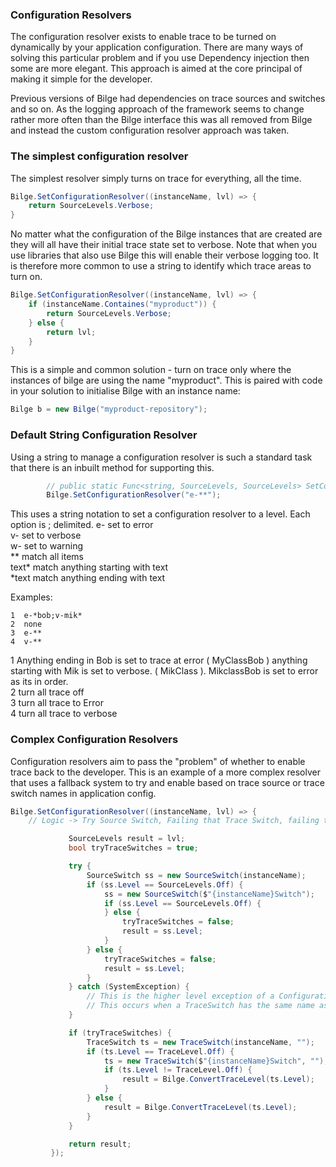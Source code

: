 ### Configuration Resolvers


The configuration resolver exists to enable trace to be turned on dynamically by your application configuration.   There are many ways of solving this particular problem and if you use Dependency injection then some are more elegant.   This approach is aimed at the core principal of making it simple for the developer.

Previous versions of Bilge had dependencies on trace sources and switches and so on.  As the logging approach of the framework seems to change rather more often than the Bilge interface this was all removed from Bilge and instead the custom configuration resolver approach was taken.

### The simplest configuration resolver

The simplest resolver simply turns on trace for everything, all the time.

``` csharp
Bilge.SetConfigurationResolver((instanceName, lvl) => {
    return SourceLevels.Verbose;
}
```

No matter what the configuration of the Bilge instances that are created are they will all have their initial trace state set to verbose.  Note that when you use libraries that also use Bilge this will enable their verbose logging too.   It is therefore more common to use a string to identify which trace areas to turn on.

``` csharp
Bilge.SetConfigurationResolver((instanceName, lvl) => {
    if (instanceName.Containes("myproduct")) {
        return SourceLevels.Verbose;
    } else { 
        return lvl;
    }
}
```
This is a simple and common solution - turn on trace only where the instances of bilge are using the name "myproduct".  This is paired with code in your solution to initialise Bilge with an instance name:

``` csharp
Bilge b = new Bilge("myproduct-repository");
```

### Default String Configuration Resolver

Using a string to manage a configuration resolver is such a standard task that there is an inbuilt method for supporting this.

```csharp
        // public static Func<string, SourceLevels, SourceLevels> SetConfigurationResolver(string crInitialisationString)
        Bilge.SetConfigurationResolver("e-**");
```

This uses a string notation to set a configuration resolver to a level.  Each option is ; delimited. 
e- set to error    
v- set to verbose    
w- set to warning    
** match all items    
text* match anything starting with text    
*text match anything ending with text    

Examples:

```text
1  e-*bob;v-mik*    
2  none
3  e-**
4  v-**
```
1 Anything ending in Bob is set to trace at error ( MyClassBob ) anything starting with Mik is set to verbose. ( MikClass ).  MikclassBob is set to error as its in order.    
2 turn all trace off    
3 turn all trace to Error    
4 turn all trace to verbose    


### Complex Configuration Resolvers

Configuration resolvers aim to pass the "problem" of whether to enable trace back to the developer.  This is an example of a more complex resolver that uses a fallback system to try and enable based on trace source or trace switch names in application config.

```csharp
Bilge.SetConfigurationResolver((instanceName, lvl) => {
    // Logic -> Try Source Switch, Failing that Trace Switch, failing that SourceSwitch + Switch, Failing that TraceSwitch+Switch.

             SourceLevels result = lvl;
             bool tryTraceSwitches = true;

             try {
                 SourceSwitch ss = new SourceSwitch(instanceName);
                 if (ss.Level == SourceLevels.Off) {
                     ss = new SourceSwitch($"{instanceName}Switch");
                     if (ss.Level == SourceLevels.Off) {
                     } else {
                         tryTraceSwitches = false;
                         result = ss.Level;
                     }
                 } else {
                     tryTraceSwitches = false;
                     result = ss.Level;
                 }
             } catch (SystemException) {
                 // This is the higher level exception of a ConfigurationErrorsException but that one requires a separate reference
                 // This occurs when a TraceSwitch has the same name as the source switch with a value that is not supported by source switch e.g. Info
             }

             if (tryTraceSwitches) {
                 TraceSwitch ts = new TraceSwitch(instanceName, "");
                 if (ts.Level == TraceLevel.Off) {
                     ts = new TraceSwitch($"{instanceName}Switch", "");
                     if (ts.Level != TraceLevel.Off) {
                         result = Bilge.ConvertTraceLevel(ts.Level);
                     }
                 } else {
                     result = Bilge.ConvertTraceLevel(ts.Level);
                 }
             }

             return result;
         });
```
